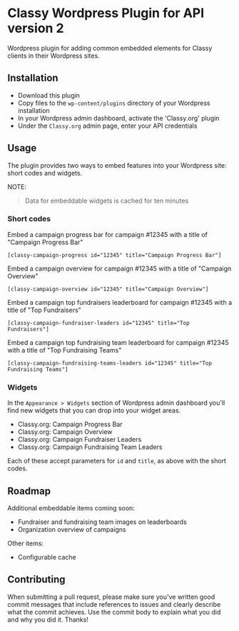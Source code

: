 # Classy Wordpress Plugin for API version 2

Wordpress plugin for adding common embedded elements for Classy clients in their Wordpress sites.

## Installation

- Download this plugin
- Copy files to the `wp-content/plugins` directory of your Wordpress installation
- In your Wordpress admin dashboard, activate the 'Classy.org' plugin
- Under the `Classy.org` admin page, enter your API credentials

## Usage

The plugin provides two ways to embed features into your Wordpress site: short codes and widgets.

NOTE:

> Data for embeddable widgets is cached for ten minutes

### Short codes

Embed a campaign progress bar for campaign #12345 with a title of "Campaign Progress Bar"

```
[classy-campaign-progress id="12345" title="Campaign Progress Bar"]
```

Embed a campaign overview for campaign #12345 with a title of "Campaign Overview"

```
[classy-campaign-overview id="12345" title="Campaign Overview"]
```

Embed a campaign top fundraisers leaderboard for campaign #12345 with a title of "Top Fundraisers"

```
[classy-campaign-fundraiser-leaders id="12345" title="Top Fundraisers"]
```

Embed a campaign top fundraising team leaderboard for campaign #12345 with a title of "Top Fundraising Teams"

```
[classy-campaign-fundraising-teams-leaders id="12345" title="Top Fundraising Teams"]
```

### Widgets

In the `Appearance > Widgets` section of Wordpress admin dashboard you'll find new
widgets that you can drop into your widget areas.

- Classy.org: Campaign Progress Bar
- Classy.org: Campaign Overview
- Classy.org: Campaign Fundraiser Leaders
- Classy.org: Campaign Fundraising Team Leaders

Each of these accept parameters for `id` and `title`, as above with the short codes.

## Roadmap

Additional embeddable items coming soon:

- Fundraiser and fundraising team images on leaderboards
- Organization overview of campaigns

Other items:

- Configurable cache

## Contributing

When submitting a pull request, please make sure you've written good commit messages that include references to issues 
and clearly describe what the commit achieves. Use the commit body to explain what you did and why you did it. Thanks!

